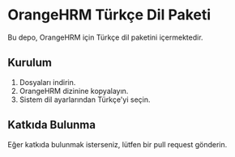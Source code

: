 # OrangeHRM Türkçe Dil Paketi

Bu depo, OrangeHRM için Türkçe dil paketini içermektedir.

## Kurulum
1. Dosyaları indirin.
2. OrangeHRM dizinine kopyalayın.
3. Sistem dil ayarlarından Türkçe'yi seçin.

## Katkıda Bulunma
Eğer katkıda bulunmak isterseniz, lütfen bir pull request gönderin.
